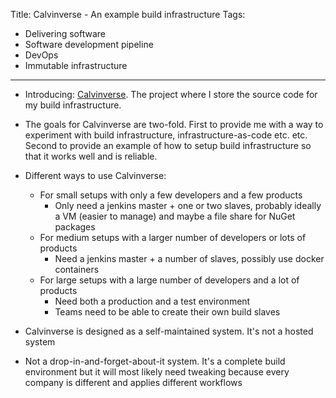 Title: Calvinverse - An example build infrastructure
Tags:
  - Delivering software
  - Software development pipeline
  - DevOps
  - Immutable infrastructure
---

- Introducing: [Calvinverse](https://github.com/Calvinverse). The project where I store the source code for my build infrastructure.
- The goals for Calvinverse are two-fold. First to provide me with a way to experiment with build infrastructure, infrastructure-as-code etc. etc. Second to provide an example of how to setup build infrastructure so that it works well and is reliable.

- Different ways to use Calvinverse:
    - For small setups with only a few developers and a few products
        - Only need a jenkins master + one or two slaves, probably ideally a VM (easier to manage) and maybe
          a file share for NuGet packages
    - For medium setups with a larger number of developers or lots of products
        - Need a jenkins master + a number of slaves, possibly use docker containers
    - For large setups with a large number of developers and a lot of products
        - Need both a production and a test environment
        - Teams need to be able to create their own build slaves

- Calvinverse is designed as a self-maintained system. It's not a hosted system
- Not a drop-in-and-forget-about-it system. It's a complete build environment but it will most likely need
  tweaking because every company is different and applies different workflows
